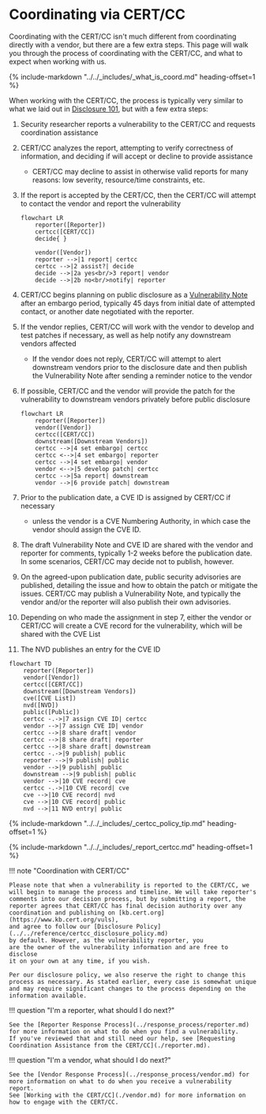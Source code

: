 # Coordinating via CERT/CC

<!--start-->
Coordinating with the CERT/CC isn't much different from coordinating directly with a vendor, but there are a few extra steps.
This page will walk you through the process of coordinating with the CERT/CC, and what to expect when working with us.
<!--end-->

{% include-markdown "../../_includes/_what_is_coord.md" heading-offset=1 %}

When working with the CERT/CC, the process is typically very similar to what
we laid out in [Disclosure 101](../response_process/index.md), but with a few
extra steps:

1. Security researcher reports a vulnerability to the CERT/CC and
    requests coordination assistance
2. CERT/CC analyzes the report, attempting to verify correctness of
    information, and deciding if will accept or decline to provide
    assistance

    - CERT/CC may decline to assist in otherwise valid reports for
        many reasons: low severity, resource/time constraints, etc.

3. If the report is accepted by the CERT/CC, then the CERT/CC will
    attempt to contact the vendor and report the vulnerability

    ```mermaid
    flowchart LR
        reporter([Reporter])
        certcc([CERT/CC])
        decide{ } 
        
        vendor([Vendor])
        reporter -->|1 report| certcc
        certcc -->|2 assist?| decide
        decide -->|2a yes<br/>3 report| vendor
        decide -->|2b no<br/>notify| reporter 
    ```

4. CERT/CC begins planning on public disclosure as a [Vulnerability Note](https://www.kb.cert.org/vuls)
   after an embargo period, typically 45 days from initial date of attempted contact, or another
   date negotiated with the reporter.
5. If the vendor replies, CERT/CC will work with the vendor to develop
   and test patches if necessary, as well as help notify any downstream
   vendors affected

    - If the vendor does not reply, CERT/CC will attempt to alert
      downstream vendors prior to the disclosure date and then publish
      the Vulnerability Note after sending a reminder notice to the
      vendor

6. If possible, CERT/CC and the vendor will provide the patch for the
    vulnerability to downstream vendors privately before public
    disclosure

    ```mermaid
    flowchart LR
        reporter([Reporter])
        vendor([Vendor])
        certcc([CERT/CC])
        downstream([Downstream Vendors])
        certcc -->|4 set embargo| certcc
        certcc <-->|4 set embargo| reporter
        certcc -->|4 set embargo| vendor
        vendor <-->|5 develop patch| certcc
        certcc -->|5a report| downstream
        vendor -->|6 provide patch| downstream
    ```

7. Prior to the publication date, a CVE ID is assigned by CERT/CC if
    necessary

    - unless the vendor is a CVE Numbering Authority, in which case the vendor should assign the CVE ID.

8. The draft Vulnerability Note and CVE ID are shared with the vendor
    and reporter for comments, typically 1-2 weeks before the
    publication date. In some scenarios, CERT/CC may decide not to
    publish, however.
9. On the agreed-upon publication date, public security advisories are
    published, detailing the issue and how to obtain the patch or
    mitigate the issues. CERT/CC may publish a Vulnerability Note, and
    typically the vendor and/or the reporter will also publish their own
    advisories.
10. Depending on who made the assignment in step 7, either the vendor or CERT/CC will create a CVE record for the
    vulnerability, which will be shared with the CVE List
11. The NVD publishes an entry for the CVE ID

```mermaid
flowchart TD
    reporter([Reporter])
    vendor([Vendor])
    certcc([CERT/CC])
    downstream([Downstream Vendors])
    cve([CVE List])
    nvd([NVD])
    public([Public])
    certcc -.->|7 assign CVE ID| certcc
    vendor -->|7 assign CVE ID| vendor
    certcc -->|8 share draft| vendor
    certcc -->|8 share draft| reporter
    certcc -->|8 share draft| downstream
    certcc -.->|9 publish| public
    reporter -->|9 publish| public
    vendor -->|9 publish| public
    downstream -->|9 publish| public
    vendor -->|10 CVE record| cve
    certcc -.->|10 CVE record| cve
    cve -->|10 CVE record| nvd
    cve -->|10 CVE record| public
    nvd -->|11 NVD entry| public
```

{% include-markdown "../../_includes/_certcc_policy_tip.md" heading-offset=1 %}

{% include-markdown "../../_includes/_report_certcc.md" heading-offset=1 %}

!!! note "Coordination with CERT/CC"

    Please note that when a vulnerability is reported to the CERT/CC, we
    will begin to manage the process and timeline. We will take reporter's
    comments into our decision process, but by submitting a report, the
    reporter agrees that CERT/CC has final decision authority over any
    coordination and publishing on [kb.cert.org](https://www.kb.cert.org/vuls),
    and agree to follow our [Disclosure Policy](../../reference/certcc_disclosure_policy.md) 
    by default. However, as the vulnerability reporter, you
    are the owner of the vulnerability information and are free to disclose
    it on your own at any time, if you wish.
    
    Per our disclosure policy, we also reserve the right to change this
    process as necessary. As stated earlier, every case is somewhat unique
    and may require significant changes to the process depending on the
    information available.

<div class="grid" markdown>

!!! question "I'm a reporter, what should I do next?"

    See the [Reporter Response Process](../response_process/reporter.md) for more information on what to do when you find a vulnerability.
    If you've reviewed that and still need our help, see [Requesting Coordination Assistance from the CERT/CC](./reporter.md).

!!! question "I'm a vendor, what should I do next?"

    See the [Vendor Response Process](../response_process/vendor.md) for more information on what to do when you receive a vulnerability report.
    See [Working with the CERT/CC](./vendor.md) for more information on how to engage with the CERT/CC.

</div>
